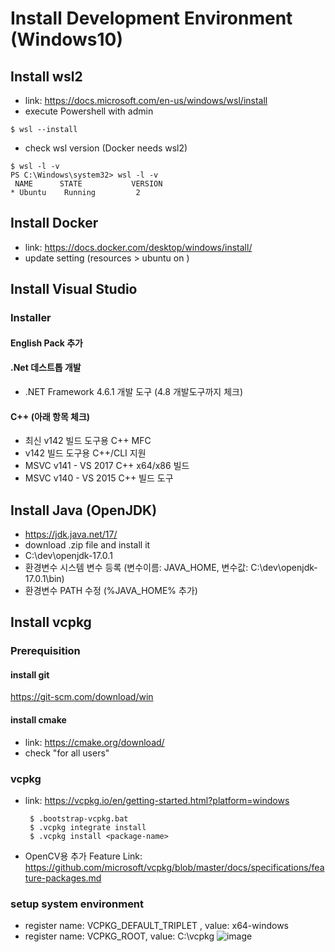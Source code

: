 # Install Development Environment (Windows10)

## Install wsl2
 - link: https://docs.microsoft.com/en-us/windows/wsl/install
 - execute Powershell with admin
 ```
 $ wsl --install
 ```
 - check wsl version (Docker needs wsl2)
 ```
 $ wsl -l -v
 PS C:\Windows\system32> wsl -l -v
  NAME      STATE           VERSION
* Ubuntu    Running         2
 ```
 
## Install Docker
 - link: https://docs.docker.com/desktop/windows/install/
 - update setting (resources > ubuntu on )

## Install Visual Studio
 ### Installer
 #### English Pack 추가
 #### .Net 데스트톱 개발
  - .NET Framework 4.6.1 개발 도구 (4.8 개발도구까지 체크)
 #### C++ (아래 항목 체크)
  - 최신 v142 빌드 도구용 C++ MFC
  - v142 빌드 도구용 C++/CLI 지원
  - MSVC v141 - VS 2017 C++ x64/x86 빌드
  - MSVC v140 - VS 2015 C++ 빌드 도구
 
## Install Java (OpenJDK)
  - https://jdk.java.net/17/
  - download .zip file and install it
  - C:\dev\openjdk-17.0.1
  - 환경변수 시스템 변수 등록 (변수이름: JAVA_HOME, 변수값: C:\dev\openjdk-17.0.1\bin)
  - 환경변수 PATH 수정 (%JAVA_HOME% 추가)

## Install vcpkg
 ### Prerequisition
  #### install git
   https://git-scm.com/download/win
  #### install cmake
   - link: https://cmake.org/download/
   - check "for all users"
 ### vcpkg
  - link: https://vcpkg.io/en/getting-started.html?platform=windows
    ```
     $ .bootstrap-vcpkg.bat
     $ .vcpkg integrate install
     $ .vcpkg install <package-name>
    ```
  - OpenCV용 추가 Feature Link: https://github.com/microsoft/vcpkg/blob/master/docs/specifications/feature-packages.md
 ### setup system environment
  - register name: VCPKG_DEFAULT_TRIPLET , value: x64-windows
  - register name: VCPKG_ROOT, value: C:\vcpkg
    ![image](https://user-images.githubusercontent.com/33934527/117830782-ed497500-b2ae-11eb-8637-e62ba404063a.png)

